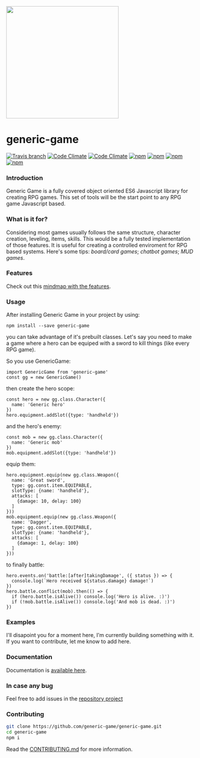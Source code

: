 <img src="https://github.com/filipemeneses/generic-game/blob/master/design/gg-bbg.png?raw=true" width="300"/>

# generic-game

[![Travis branch](https://img.shields.io/travis/generic-game/generic-game/master.svg)]()
[![Code Climate](https://img.shields.io/codeclimate/github/generic-game/generic-game.svg)]()
[![Code Climate](https://img.shields.io/codeclimate/coverage/github/generic-game/generic-game.svg)]()
[![npm](https://img.shields.io/npm/v/generic-game.svg)]()
[![npm](https://img.shields.io/npm/dw/generic-game.svg)]()
[![npm](https://img.shields.io/npm/dm/generic-game.svg)]()
[![npm](https://img.shields.io/npm/dy/generic-game.svg)]()

### Introduction

Generic Game is a fully covered object oriented ES6 Javascript library for creating
RPG games. This set of tools will be the start point to any RPG game Javascript based.

### What is it for?

Considering most games usually follows the same structure, character creation,
leveling, items, skills. This would be a fully tested implementation of those
features. It is useful for creating a controlled enviroment for RPG based
systems. Here's some tips: _board/card games_; _chatbot games_; _MUD games_.

### Features

Check out this [mindmap with the features](https://mm.tt/980332006?t=50iwwoQgIE).

### Usage

After installing Generic Game in your project by using:

`npm install --save generic-game`

you can take advantage of it's prebuilt classes. Let's say you need to make a
game where a hero can be equiped with a sword to kill things (like every RPG game).

So you use GenericGame:

```
import GenericGame from 'generic-game'
const gg = new GenericGame()
```

then create the hero scope:

```
const hero = new gg.class.Character({
  name: 'Generic hero'
})
hero.equipment.addSlot({type: 'handheld'})
```

and the hero's enemy:

```
const mob = new gg.class.Character({
  name: 'Generic mob'
})
mob.equipment.addSlot({type: 'handheld'})
```

equip them:

```
hero.equipment.equip(new gg.class.Weapon({
  name: 'Great sword',
  type: gg.const.item.EQUIPABLE,
  slotType: {name: 'handheld'},
  attacks: [
    {damage: 10, delay: 100}
  ]
}))
mob.equipment.equip(new gg.class.Weapon({
  name: 'Dagger',
  type: gg.const.item.EQUIPABLE,
  slotType: {name: 'handheld'},
  attacks: [
    {damage: 1, delay: 100}
  ]
}))
```

to finally battle:

```
hero.events.on('battle:[after]takingDamage', ({ status }) => {
  console.log(`Hero received ${status.damage} damage!`)
})
hero.battle.conflict(mob).then(() => {
  if (hero.battle.isAlive()) console.log('Hero is alive. :)')
  if (!mob.battle.isAlive()) console.log('And mob is dead. :)')
})
```

### Examples

I'll disapoint you for a moment here, I'm currently building something with it. If you want to contribute, let me know to add here.

### Documentation

Documentation is [available here](https://generic-game.github.io/docs).


### In case any bug

Feel free to add issues in the [repository project](https://github.com/generic-game/generic-game/issues)


### Contributing

```sh
git clone https://github.com/generic-game/generic-game.git
cd generic-game
npm i
```

Read the [CONTRIBUTING.md](https://github.com/generic-game/generic-game/blob/master/README.md) for more information.

